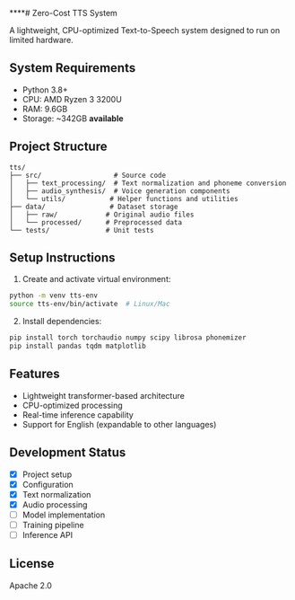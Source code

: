 \*\*\*\*# Zero-Cost TTS System

A lightweight, CPU-optimized Text-to-Speech system designed to run on limited hardware.

## System Requirements

- Python 3.8+
- CPU: AMD Ryzen 3 3200U
- RAM: 9.6GB
- Storage: ~342GB **available**

## Project Structure

```
tts/
├── src/                  # Source code
│   ├── text_processing/  # Text normalization and phoneme conversion
│   ├── audio_synthesis/  # Voice generation components
│   └── utils/           # Helper functions and utilities
├── data/                # Dataset storage
│   ├── raw/            # Original audio files
│   └── processed/      # Preprocessed data
└── tests/              # Unit tests
```

## Setup Instructions

1. Create and activate virtual environment:

```bash
python -m venv tts-env
source tts-env/bin/activate  # Linux/Mac
```

2. Install dependencies:

```bash
pip install torch torchaudio numpy scipy librosa phonemizer
pip install pandas tqdm matplotlib
```

## Features

- Lightweight transformer-based architecture
- CPU-optimized processing
- Real-time inference capability
- Support for English (expandable to other languages)

## Development Status

- [x] Project setup
- [x] Configuration
- [x] Text normalization
- [x] Audio processing
- [ ] Model implementation
- [ ] Training pipeline
- [ ] Inference API

## License

Apache 2.0
